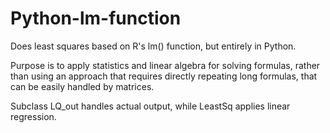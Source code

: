 # Python-lm-function
Does least squares based on R's lm() function, but entirely in Python.

Purpose is to apply statistics and linear algebra for solving formulas, rather than using an approach that requires directly repeating long formulas, that can be easily handled by matrices.

Subclass LQ_out handles actual output, while LeastSq applies linear regression.
